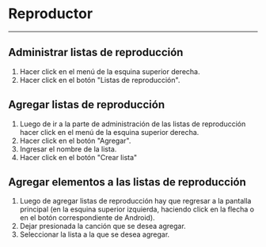 # Reproductor

<hr>

## Administrar listas de reproducción
  1. Hacer click en el menú de la esquina superior derecha.
  2. Hacer click en el botón "Listas de reproducción".
  
## Agregar listas de reproducción
  1. Luego de ir a la parte de administración de las listas de reproducción hacer click en el menú de la esquina superior derecha.
  2. Hacer click en el botón "Agregar".
  3. Ingresar el nombre de la lista.
  4. Hacer click en el botón "Crear lista"
  
## Agregar elementos a las listas de reproducción
  1. Luego de agregar listas de reproducción hay que regresar a la pantalla principal (en la esquina superior izquierda, haciendo click en la flecha o en el botón correspondiente de Android).
  2. Dejar presionada la canción que se desea agregar.
  3. Seleccionar la lista a la que se desea agregar.
